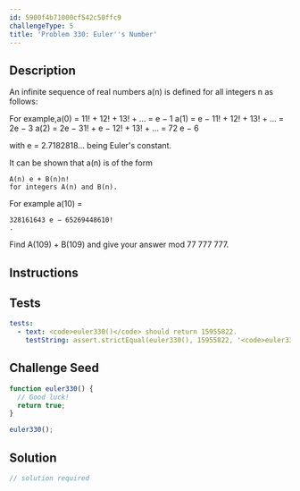 ```yaml
---
id: 5900f4b71000cf542c50ffc9
challengeType: 5
title: 'Problem 330: Euler''s Number'
---
```


## Description
<section id='description'>
An infinite sequence of real numbers a(n) is defined for all integers n as follows:


For example,a(0) =
    11!
    +
    12!
    +
    13!
    + ... = e − 1
a(1) =
    e − 11!
    +
    12!
    +
    13!
    + ... = 2e − 3
a(2) =
    2e − 31!
    +
    e − 12!
    +
    13!
    + ... =
    72
    e − 6

with e = 2.7182818... being Euler's constant.


It can be shown that a(n) is of the form

    A(n) e + B(n)n!
    for integers A(n) and B(n).

For example a(10) =

    328161643 e − 65269448610!
    .

Find A(109) + B(109) and give your answer mod 77 777 777.
</section>

## Instructions
<section id='instructions'>

</section>

## Tests
<section id='tests'>

```yml
tests:
  - text: <code>euler330()</code> should return 15955822.
    testString: assert.strictEqual(euler330(), 15955822, '<code>euler330()</code> should return 15955822.');

```

</section>

## Challenge Seed
<section id='challengeSeed'>

<div id='js-seed'>

```js
function euler330() {
  // Good luck!
  return true;
}

euler330();
```

</div>



</section>

## Solution
<section id='solution'>

```js
// solution required
```

</section>
